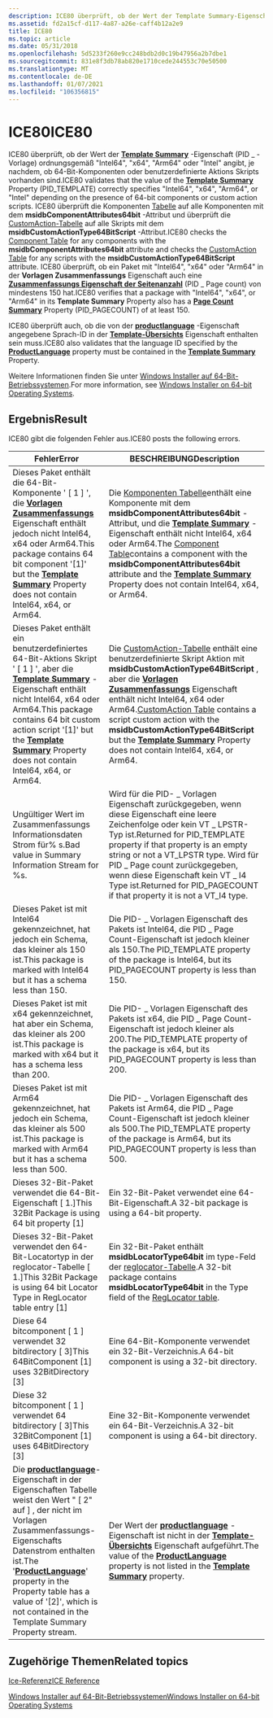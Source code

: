 ```yaml
---
description: ICE80 überprüft, ob der Wert der Template Summary-Eigenschaft (PID- \_ Vorlage) korrekt &\# 0034; Intel64&\# 0034;, &\# 0034; x64&\# 0034; oder &\# 0034; Intel&\# 0034; angibt, je nachdem, ob 64-Bit-Komponenten oder benutzerdefinierte Aktions Skripts vorhanden sind.
ms.assetid: fd2a15cf-d117-4a87-a26e-caff4b12a2e9
title: ICE80
ms.topic: article
ms.date: 05/31/2018
ms.openlocfilehash: 5d5233f260e9cc248bdb2d0c19b47956a2b7dbe1
ms.sourcegitcommit: 831e8f3db78ab820e1710cede244553c70e50500
ms.translationtype: MT
ms.contentlocale: de-DE
ms.lasthandoff: 01/07/2021
ms.locfileid: "106356815"
---
```

# <a name="ice80"></a><span data-ttu-id="e948b-103">ICE80</span><span class="sxs-lookup"><span data-stu-id="e948b-103">ICE80</span></span>

<span data-ttu-id="e948b-104">ICE80 überprüft, ob der Wert der [**Template Summary**](template-summary.md) -Eigenschaft (PID \_ -Vorlage) ordnungsgemäß "Intel64", "x64", "Arm64" oder "Intel" angibt, je nachdem, ob 64-Bit-Komponenten oder benutzerdefinierte Aktions Skripts vorhanden sind.</span><span class="sxs-lookup"><span data-stu-id="e948b-104">ICE80 validates that the value of the [**Template Summary**](template-summary.md) Property (PID\_TEMPLATE) correctly specifies "Intel64", "x64", "Arm64", or "Intel" depending on the presence of 64-bit components or custom action scripts.</span></span> <span data-ttu-id="e948b-105">ICE80 überprüft die Komponenten [Tabelle](component-table.md) auf alle Komponenten mit dem **msidbComponentAttributes64bit** -Attribut und überprüft die [CustomAction-Tabelle](customaction-table.md) auf alle Skripts mit dem **msidbCustomActionType64BitScript** -Attribut.</span><span class="sxs-lookup"><span data-stu-id="e948b-105">ICE80 checks the [Component Table](component-table.md) for any components with the **msidbComponentAttributes64bit** attribute and checks the [CustomAction Table](customaction-table.md) for any scripts with the **msidbCustomActionType64BitScript** attribute.</span></span> <span data-ttu-id="e948b-106">ICE80 überprüft, ob ein Paket mit "Intel64", "x64" oder "Arm64" in der **Vorlagen Zusammenfassungs** Eigenschaft auch eine [**Zusammenfassungs Eigenschaft der Seitenanzahl**](page-count-summary.md) (PID \_ Page count) von mindestens 150 hat.</span><span class="sxs-lookup"><span data-stu-id="e948b-106">ICE80 verifies that a package with "Intel64", "x64", or "Arm64" in its **Template Summary** Property also has a [**Page Count Summary**](page-count-summary.md) Property (PID\_PAGECOUNT) of at least 150.</span></span>

<span data-ttu-id="e948b-107">ICE80 überprüft auch, ob die von der [**productlanguage**](productlanguage.md) -Eigenschaft angegebene Sprach-ID in der [**Template-Übersichts**](template-summary.md) Eigenschaft enthalten sein muss.</span><span class="sxs-lookup"><span data-stu-id="e948b-107">ICE80 also validates that the language ID specified by the [**ProductLanguage**](productlanguage.md) property must be contained in the [**Template Summary**](template-summary.md) Property.</span></span>

<span data-ttu-id="e948b-108">Weitere Informationen finden Sie unter [Windows Installer auf 64-Bit-Betriebssystemen](windows-installer-on-64-bit-operating-systems.md).</span><span class="sxs-lookup"><span data-stu-id="e948b-108">For more information, see [Windows Installer on 64-bit Operating Systems](windows-installer-on-64-bit-operating-systems.md).</span></span>

## <a name="result"></a><span data-ttu-id="e948b-109">Ergebnis</span><span class="sxs-lookup"><span data-stu-id="e948b-109">Result</span></span>

<span data-ttu-id="e948b-110">ICE80 gibt die folgenden Fehler aus.</span><span class="sxs-lookup"><span data-stu-id="e948b-110">ICE80 posts the following errors.</span></span>



| <span data-ttu-id="e948b-111">Fehler</span><span class="sxs-lookup"><span data-stu-id="e948b-111">Error</span></span>                                                                                                                                                                   | <span data-ttu-id="e948b-112">BESCHREIBUNG</span><span class="sxs-lookup"><span data-stu-id="e948b-112">Description</span></span>                                                                                                                                                                                                               |
|-------------------------------------------------------------------------------------------------------------------------------------------------------------------------|---------------------------------------------------------------------------------------------------------------------------------------------------------------------------------------------------------------------------|
| <span data-ttu-id="e948b-113">Dieses Paket enthält die 64-Bit-Komponente ' \[ 1 \] ', die [**Vorlagen Zusammenfassungs**](template-summary.md) Eigenschaft enthält jedoch nicht Intel64, x64 oder Arm64.</span><span class="sxs-lookup"><span data-stu-id="e948b-113">This package contains 64 bit component '\[1\]' but the [**Template Summary**](template-summary.md) Property does not contain Intel64, x64, or Arm64.</span></span>                    | <span data-ttu-id="e948b-114">Die [Komponenten Tabelle](component-table.md)enthält eine Komponente mit dem **msidbComponentAttributes64bit** -Attribut, und die [**Template Summary**](template-summary.md) -Eigenschaft enthält nicht Intel64, x64 oder Arm64.</span><span class="sxs-lookup"><span data-stu-id="e948b-114">The [Component Table](component-table.md)contains a component with the **msidbComponentAttributes64bit** attribute and the [**Template Summary**](template-summary.md) Property does not contain Intel64, x64, or Arm64.</span></span>        |
| <span data-ttu-id="e948b-115">Dieses Paket enthält ein benutzerdefiniertes 64-Bit-Aktions Skript ' \[ 1 \] ', aber die [**Template Summary**](template-summary.md) -Eigenschaft enthält nicht Intel64, x64 oder Arm64.</span><span class="sxs-lookup"><span data-stu-id="e948b-115">This package contains 64 bit custom action script '\[1\]' but the [**Template Summary**](template-summary.md) Property does not contain Intel64, x64, or Arm64.</span></span>         | <span data-ttu-id="e948b-116">Die [CustomAction-Tabelle](customaction-table.md) enthält eine benutzerdefinierte Skript Aktion mit **msidbCustomActionType64BitScript** , aber die [**Vorlagen Zusammenfassungs**](template-summary.md) Eigenschaft enthält nicht Intel64, x64 oder Arm64.</span><span class="sxs-lookup"><span data-stu-id="e948b-116">[CustomAction Table](customaction-table.md) contains a script custom action with the **msidbCustomActionType64BitScript** but the [**Template Summary**](template-summary.md) Property does not contain Intel64, x64, or Arm64.</span></span> |
| <span data-ttu-id="e948b-117">Ungültiger Wert im Zusammenfassungs Informationsdaten Strom für% s.</span><span class="sxs-lookup"><span data-stu-id="e948b-117">Bad value in Summary Information Stream for %s.</span></span>                                                                                                                         | <span data-ttu-id="e948b-118">Wird für die PID- \_ Vorlagen Eigenschaft zurückgegeben, wenn diese Eigenschaft eine leere Zeichenfolge oder kein VT \_ LPSTR-Typ ist.</span><span class="sxs-lookup"><span data-stu-id="e948b-118">Returned for PID\_TEMPLATE property if that property is an empty string or not a VT\_LPSTR type.</span></span> <span data-ttu-id="e948b-119">Wird für PID \_ Page count zurückgegeben, wenn diese Eigenschaft kein VT \_ I4 Type ist.</span><span class="sxs-lookup"><span data-stu-id="e948b-119">Returned for PID\_PAGECOUNT if that property it is not a VT\_I4 type.</span></span><br/>                                         |
| <span data-ttu-id="e948b-120">Dieses Paket ist mit Intel64 gekennzeichnet, hat jedoch ein Schema, das kleiner als 150 ist.</span><span class="sxs-lookup"><span data-stu-id="e948b-120">This package is marked with Intel64 but it has a schema less than 150.</span></span>                                                                                                  | <span data-ttu-id="e948b-121">Die PID- \_ Vorlagen Eigenschaft des Pakets ist Intel64, die PID \_ Page Count-Eigenschaft ist jedoch kleiner als 150.</span><span class="sxs-lookup"><span data-stu-id="e948b-121">The PID\_TEMPLATE property of the package is Intel64, but its PID\_PAGECOUNT property is less than 150.</span></span>                                                                                                            |
| <span data-ttu-id="e948b-122">Dieses Paket ist mit x64 gekennzeichnet, hat aber ein Schema, das kleiner als 200 ist.</span><span class="sxs-lookup"><span data-stu-id="e948b-122">This package is marked with x64 but it has a schema less than 200.</span></span>                                                                                                      | <span data-ttu-id="e948b-123">Die PID- \_ Vorlagen Eigenschaft des Pakets ist x64, die PID \_ Page Count-Eigenschaft ist jedoch kleiner als 200.</span><span class="sxs-lookup"><span data-stu-id="e948b-123">The PID\_TEMPLATE property of the package is x64, but its PID\_PAGECOUNT property is less than 200.</span></span>                                                                                                            |
| <span data-ttu-id="e948b-124">Dieses Paket ist mit Arm64 gekennzeichnet, hat jedoch ein Schema, das kleiner als 500 ist.</span><span class="sxs-lookup"><span data-stu-id="e948b-124">This package is marked with Arm64 but it has a schema less than 500.</span></span>                                                                                                    | <span data-ttu-id="e948b-125">Die PID- \_ Vorlagen Eigenschaft des Pakets ist Arm64, die PID \_ Page Count-Eigenschaft ist jedoch kleiner als 500.</span><span class="sxs-lookup"><span data-stu-id="e948b-125">The PID\_TEMPLATE property of the package is Arm64, but its PID\_PAGECOUNT property is less than 500.</span></span>                                                                                                            |
| <span data-ttu-id="e948b-126">Dieses 32-Bit-Paket verwendet die 64-Bit-Eigenschaft \[ 1.\]</span><span class="sxs-lookup"><span data-stu-id="e948b-126">This 32Bit Package is using 64 bit property \[1\]</span></span>                                                                                                                       | <span data-ttu-id="e948b-127">Ein 32-Bit-Paket verwendet eine 64-Bit-Eigenschaft.</span><span class="sxs-lookup"><span data-stu-id="e948b-127">A 32-bit package is using a 64-bit property.</span></span>                                                                                                                                                                              |
| <span data-ttu-id="e948b-128">Dieses 32-Bit-Paket verwendet den 64-Bit-Locatortyp in der reglocator-Tabelle \[ 1.\]</span><span class="sxs-lookup"><span data-stu-id="e948b-128">This 32Bit Package is using 64 bit Locator Type in RegLocator table entry \[1\]</span></span>                                                                                         | <span data-ttu-id="e948b-129">Ein 32-Bit-Paket enthält **msidbLocatorType64bit** im type-Feld der [reglocator-Tabelle](reglocator-table.md).</span><span class="sxs-lookup"><span data-stu-id="e948b-129">A 32-bit package contains **msidbLocatorType64bit** in the Type field of the [RegLocator table](reglocator-table.md).</span></span>                                                                                                    |
| <span data-ttu-id="e948b-130">Diese 64 bitcomponent \[ 1 \] verwendet 32 bitdirectory \[ 3\]</span><span class="sxs-lookup"><span data-stu-id="e948b-130">This 64BitComponent \[1\] uses 32BitDirectory \[3\]</span></span>                                                                                                                     | <span data-ttu-id="e948b-131">Eine 64-Bit-Komponente verwendet ein 32-Bit-Verzeichnis.</span><span class="sxs-lookup"><span data-stu-id="e948b-131">A 64-bit component is using a 32-bit directory.</span></span>                                                                                                                                                                           |
| <span data-ttu-id="e948b-132">Diese 32 bitcomponent \[ 1 \] verwendet 64 bitdirectory \[ 3\]</span><span class="sxs-lookup"><span data-stu-id="e948b-132">This 32BitComponent \[1\] uses 64BitDirectory \[3\]</span></span>                                                                                                                     | <span data-ttu-id="e948b-133">Eine 32-Bit-Komponente verwendet ein 64-Bit-Verzeichnis.</span><span class="sxs-lookup"><span data-stu-id="e948b-133">A 32-bit component is using a 64-bit directory.</span></span>                                                                                                                                                                           |
| <span data-ttu-id="e948b-134">Die [**productlanguage**](productlanguage.md)-Eigenschaft in der Eigenschaften Tabelle weist den Wert " \[ 2" auf \] , der nicht im Vorlagen Zusammenfassungs-Eigenschafts Datenstrom enthalten ist.</span><span class="sxs-lookup"><span data-stu-id="e948b-134">The '[**ProductLanguage**](productlanguage.md)' property in the Property table has a value of '\[2\]', which is not contained in the Template Summary Property stream.</span></span> | <span data-ttu-id="e948b-135">Der Wert der [**productlanguage**](productlanguage.md) -Eigenschaft ist nicht in der [**Template-Übersichts**](template-summary.md) Eigenschaft aufgeführt.</span><span class="sxs-lookup"><span data-stu-id="e948b-135">The value of the [**ProductLanguage**](productlanguage.md) property is not listed in the [**Template Summary**](template-summary.md) property.</span></span>                                                                          |



 

## <a name="related-topics"></a><span data-ttu-id="e948b-136">Zugehörige Themen</span><span class="sxs-lookup"><span data-stu-id="e948b-136">Related topics</span></span>

<dl> <dt>

[<span data-ttu-id="e948b-137">Ice-Referenz</span><span class="sxs-lookup"><span data-stu-id="e948b-137">ICE Reference</span></span>](ice-reference.md)
</dt> <dt>

[<span data-ttu-id="e948b-138">Windows Installer auf 64-Bit-Betriebssystemen</span><span class="sxs-lookup"><span data-stu-id="e948b-138">Windows Installer on 64-bit Operating Systems</span></span>](windows-installer-on-64-bit-operating-systems.md)
</dt> </dl>

 

 




